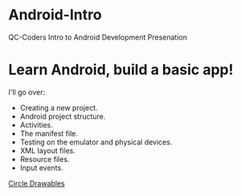 # Android-Intro
QC-Coders Intro to Android Development Presenation


# Learn Android, build a basic app!

I'll go over:
* Creating a new project.
* Android project structure.
* Activities.
* The manifest file.
* Testing on the emulator and physical devices.
* XML layout files.
* Resource files.
* Input events.


[Circle Drawables](https://github.com/seth-wat/Android-Intro/tree/master/app/src/main/res/drawable)
